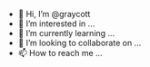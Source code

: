 - 👋 Hi, I’m @graycott
- 👀 I’m interested in ...
- 🌱 I’m currently learning ...
- 💞️ I’m looking to collaborate on ...
- 📫 How to reach me ...

<!---
graycott/graycott is a ✨ special ✨ repository because its `README.md` (this file) appears on your GitHub profile.
You can click the Preview link to take a look at your changes.
--->
